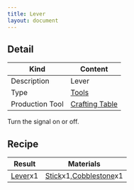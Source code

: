 ```yaml
---
title: Lever
layout: document
---
```

## Detail

|Kind|Content|
|---|---|
|Description|Lever|
|Type|[Tools](Tools)|
|Production Tool|[Crafting Table](Crafting_Table)|

Turn the signal on or off.

## Recipe

|Result|Materials|
|---|---|
|[Lever](Lever)x1|[Stick](Stick)x1,[Cobblestone](Cobblestone)x1|
